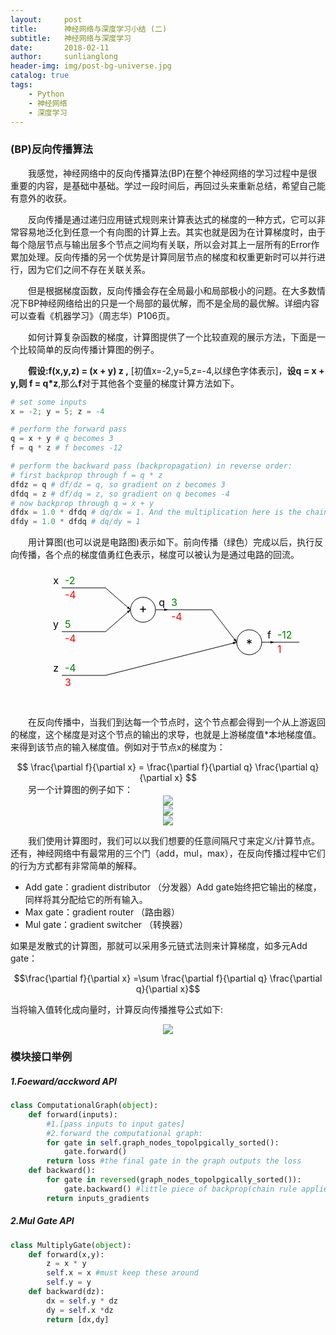 ```yaml
---
layout:     post
title:      神经网络与深度学习小结 (二)
subtitle:   神经网络与深度学习
date:       2018-02-11
author:     sunlianglong
header-img: img/post-bg-universe.jpg
catalog: true
tags:
    - Python
    - 神经网络
    - 深度学习
---
```


### (BP)反向传播算法

　　我感觉，神经网络中的反向传播算法(BP)在整个神经网络的学习过程中是很重要的内容，是基础中基础。学过一段时间后，再回过头来重新总结，希望自己能有意外的收获。

　　反向传播是通过递归应用链式规则来计算表达式的梯度的一种方式，它可以非常容易地泛化到任意一个有向图的计算上去。其实也就是因为在计算梯度时，由于每个隐层节点与输出层多个节点之间均有关联，所以会对其上一层所有的Error作累加处理。反向传播的另一个优势是计算同层节点的梯度和权重更新时可以并行进行，因为它们之间不存在关联关系。

　　但是根据梯度函数，反向传播会存在全局最小和局部极小的问题。在大多数情况下BP神经网络给出的只是一个局部的最优解，而不是全局的最优解。详细内容可以查看《机器学习》（周志华）P106页。

　　如何计算复杂函数的梯度，计算图提供了一个比较直观的展示方法，下面是一个比较简单的反向传播计算图的例子。

　　**假设:f(x,y,z) = (x + y) z ,** [初值x=-2,y=5,z=-4,以绿色字体表示]，**设q = x + y,则 f = q*z**,那么**f**对于其他各个变量的梯度计算方法如下。
```python
# set some inputs
x = -2; y = 5; z = -4

# perform the forward pass
q = x + y # q becomes 3
f = q * z # f becomes -12

# perform the backward pass (backpropagation) in reverse order:
# first backprop through f = q * z
dfdz = q # df/dz = q, so gradient on z becomes 3
dfdq = z # df/dq = z, so gradient on q becomes -4
# now backprop through q = x + y
dfdx = 1.0 * dfdq # dq/dx = 1. And the multiplication here is the chain rule!
dfdy = 1.0 * dfdq # dq/dy = 1
```
　　用计算图(也可以说是电路图)表示如下。前向传播（绿色）完成以后，执行反向传播，各个点的梯度值勇红色表示，梯度可以被认为是通过电路的回流。
<center>
<div class="fig figleft fighighlight">
<svg width="420" height="220"><defs><marker id="arrowhead" refX="6" refY="2" markerWidth="6" markerHeight="4" orient="auto"><path d="M 0,0 V 4 L6,2 Z"></path></marker></defs><line x1="40" y1="30" x2="110" y2="30" stroke="black" stroke-width="1"></line><text x="45" y="24" font-size="16" fill="green">-2</text><text x="45" y="47" font-size="16" fill="red">-4</text><text x="35" y="24" font-size="16" text-anchor="end" fill="black">x</text><line x1="40" y1="100" x2="110" y2="100" stroke="black" stroke-width="1"></line><text x="45" y="94" font-size="16" fill="green">5</text><text x="45" y="117" font-size="16" fill="red">-4</text><text x="35" y="94" font-size="16" text-anchor="end" fill="black">y</text><line x1="40" y1="170" x2="110" y2="170" stroke="black" stroke-width="1"></line><text x="45" y="164" font-size="16" fill="green">-4</text><text x="45" y="187" font-size="16" fill="red">3</text><text x="35" y="164" font-size="16" text-anchor="end" fill="black">z</text><line x1="210" y1="65" x2="280" y2="65" stroke="black" stroke-width="1"></line><text x="215" y="59" font-size="16" fill="green">3</text><text x="215" y="82" font-size="16" fill="red">-4</text><text x="205" y="59" font-size="16" text-anchor="end" fill="black">q</text><circle cx="170" cy="65" fill="white" stroke="black" stroke-width="1" r="20"></circle><text x="170" y="70" font-size="20" fill="black" text-anchor="middle">+</text><line x1="110" y1="30" x2="150" y2="65" stroke="black" stroke-width="1" marker-end="url(#arrowhead)"></line><line x1="110" y1="100" x2="150" y2="65" stroke="black" stroke-width="1" marker-end="url(#arrowhead)"></line><line x1="190" y1="65" x2="210" y2="65" stroke="black" stroke-width="1" marker-end="url(#arrowhead)"></line><line x1="380" y1="117" x2="450" y2="117" stroke="black" stroke-width="1"></line><text x="385" y="111" font-size="16" fill="green">-12</text><text x="385" y="134" font-size="16" fill="red">1</text><text x="375" y="111" font-size="16" text-anchor="end" fill="black">f</text><circle cx="340" cy="117" fill="white" stroke="black" stroke-width="1" r="20"></circle><text x="340" y="127" font-size="20" fill="black" text-anchor="middle">*</text><line x1="280" y1="65" x2="320" y2="117" stroke="black" stroke-width="1" marker-end="url(#arrowhead)"></line><line x1="110" y1="170" x2="320" y2="117" stroke="black" stroke-width="1" marker-end="url(#arrowhead)"></line><line x1="360" y1="117" x2="380" y2="117" stroke="black" stroke-width="1" marker-end="url(#arrowhead)"></line></svg>
</div>
</center>

　　在反向传播中，当我们到达每一个节点时，这个节点都会得到一个从上游返回的梯度，这个梯度是对这个节点的输出的求导，也就是上游梯度值*本地梯度值。来得到该节点的输入梯度值。例如对于节点x的梯度为：
<center><font>$$ \frac{\partial f}{\partial x} = \frac{\partial f}{\partial q} \frac{\partial q}{\partial x} $$</font></center>
　　另一个计算图的例子如下：
<center>
<img src="http://myblog-1253290602.file.myqcloud.com/longlong-blog/cs231n-bg-1.png"/>
</center>

<center>
<img src="http://myblog-1253290602.file.myqcloud.com/longlong-blog/cs231n-bg-2.png"/>
</center>

<center>
<img src="http://myblog-1253290602.file.myqcloud.com/longlong-blog/cs231n-bg-3.png"/>
</center>


　　我们使用计算图时，我们可以以我们想要的任意间隔尺寸来定义/计算节点。还有，神经网络中有最常用的三个门（add，mul，max），在反向传播过程中它们的行为方式都有非常简单的解释。
- Add gate：gradient distributor （分发器）Add gate始终把它输出的梯度，同样将其分配给它的所有输入。
- Max gate：gradient router （路由器）
- Mul gate：gradient switcher （转换器）

如果是发散式的计算图，那就可以采用多元链式法则来计算梯度，如多元Add gate：

$$\frac{\partial f}{\partial x} =\sum \frac{\partial f}{\partial q} \frac{\partial q}{\partial x}$$

当将输入值转化成向量时，计算反向传播推导公式如下:
<center>
<img src="http://myblog-1253290602.file.myqcloud.com/longlong-blog/nn-note.png"/>
</center>

### 模块接口举例
##### 1.Foeward/acckword API
```python
class ComputationalGraph(object):
	def forward(inputs):
		#1.[pass inputs to input gates]
		#2.forward the computational graph:
		for gate in self.graph_nodes_topolpgically_sorted():
			gate.forward()
		return loss #the final gate in the graph outputs the loss
	def backward():
		for gate in reversed(graph_nodes_topolpgically_sorted()):
			gate.backward() #little piece of backprop(chain rule applied)
		return inputs_gradients
```
##### 2.Mul Gate API
```python
class MultiplyGate(object):
	def forward(x,y):
		z = x * y
		self.x = x #must keep these around
		self.y = y
	def backward(dz):
		dx = self.y * dz
		dy = self.x *dz
		return [dx,dy]
```


